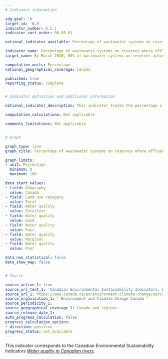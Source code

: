 ```yaml
---
# Indicator information

sdg_goal: '6'
target_id: '6.5'
indicator_number: 6.5.1
indicator_sort_order: 06-05-01

national_indicator_available: Percentage of wastewater systems on reserves where effluent quality standards are achieved

indicator_name: Percentage of wastewater systems on reserves where effluent quality standards are achieved
target_name: By March 2030, 85% of wastewater systems on reserves achieve effluent quality standards

computation_units: Percentage
national_geographical_coverage: Canada

published: true
reporting_status: complete


# Indicator definition and additional information

national_indicator_description: This indicator tracks the percentage of wastewater systems on reserves that meet the effluent quality standards of the [Wastewater Systems Effluent Regulations](https://laws-lois.justice.gc.ca/eng/regulations/sor-2012-139/fulltext.html) or an equivalency agreement.

computation_calculations: Not applicable

comments_limitations: Not applicable


# Graph

graph_type: line
graph_title: Percentage of wastewater systems on reserves where effluent quality standards are achieved

graph_limits:
- unit: Percentage
  minimum: 0
  maximum: 100

data_start_values:
- field: Geography
  value: Canada
- field: Land use category
  value: Total
- field: Water quality
  value: Excellent
- field: Water quality
  value: Good
- field: Water quality
  value: Fair
- field: Water quality
  value: Marginal
- field: Water quality
  value: Poor

data_non_statistical: false
data_show_map: false


# Source

source_active_1: true
source_url_text_1: 'Canadian Environmental Sustainability Indicators, Water quality in Canadian rivers'
source_url_1: https://www.canada.ca/en/environment-climate-change/services/environmental-indicators/water-quality-canadian-rivers.html
source_organisation_1: ' Environment and Climate Change Canada '
source_periodicity_1:
source_geographical_coverage_1: Canada and regions
source_release_date_1:
auto_progress_calculation: false
progress_calculation_options:
- direction: positive
progress_status: not_available
---
```

This indicator corresponds to the Canadian Environmental Sustainability Indicators <a href="https://www.canada.ca/en/environment-climate-change/services/environmental-indicators/water-quality-canadian-rivers.html"> <em>Water quality in Canadian rivers</em></a>.
